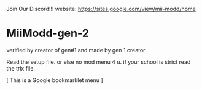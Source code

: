  Join Our Discord!!!
website: https://sites.google.com/view/mii-modd/home

# MiiModd-gen-2
verified by creator of gen#1 and made by gen 1 creator

Read the setup file. or else no mod menu 4 u. if your school is strict read the trix file.

[ This is a Google bookmarklet menu ]
